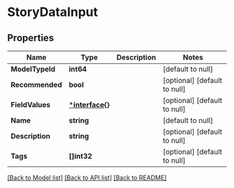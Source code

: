 # StoryDataInput

## Properties
Name | Type | Description | Notes
------------ | ------------- | ------------- | -------------
**ModelTypeId** | **int64** |  | [default to null]
**Recommended** | **bool** |  | [optional] [default to null]
**FieldValues** | [***interface{}**](interface{}.md) |  | [optional] [default to null]
**Name** | **string** |  | [default to null]
**Description** | **string** |  | [optional] [default to null]
**Tags** | **[]int32** |  | [optional] [default to null]

[[Back to Model list]](../README.md#documentation-for-models) [[Back to API list]](../README.md#documentation-for-api-endpoints) [[Back to README]](../README.md)


